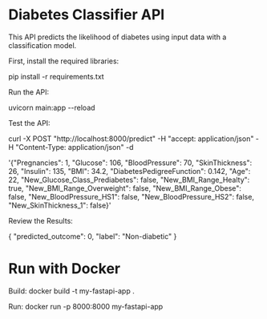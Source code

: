 # Diabetes Classifier API

This API predicts the likelihood of diabetes using input data with a classification model.

First, install the required libraries:

pip install -r requirements.txt

Run the API:

uvicorn main:app --reload

Test the API:

curl -X POST "http://localhost:8000/predict" -H "accept: application/json" -H "Content-Type: application/json" -d

  '{"Pregnancies": 1,
    "Glucose": 106,
    "BloodPressure": 70,
    "SkinThickness": 26,
    "Insulin": 135,
    "BMI": 34.2,
    "DiabetesPedigreeFunction": 0.142,
    "Age": 22,
    "New_Glucose_Class_Prediabetes": false,
    "New_BMI_Range_Healty": true,
    "New_BMI_Range_Overweight": false,
    "New_BMI_Range_Obese": false,
    "New_BloodPressure_HS1": false,
    "New_BloodPressure_HS2": false,
    "New_SkinThickness_1": false}'

Review the Results:

{
  "predicted_outcome": 0,
  "label": "Non-diabetic"
}

# Run with Docker

Build:
docker build -t my-fastapi-app . 

Run:
docker run -p 8000:8000 my-fastapi-app

